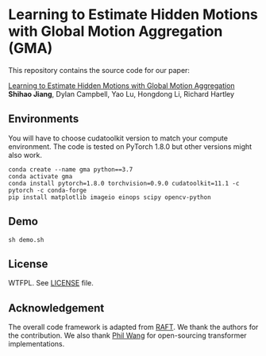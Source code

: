 # Learning to Estimate Hidden Motions with Global Motion Aggregation (GMA)
This repository contains the source code for our paper:

[Learning to Estimate Hidden Motions with Global Motion Aggregation](https://arxiv.org/abs/2104.02409)<br/>
**Shihao Jiang**, Dylan Campbell, Yao Lu, Hongdong Li, Richard Hartley<br/>


## Environments
You will have to choose cudatoolkit version to match your compute environment. 
The code is tested on PyTorch 1.8.0 but other versions might also work. 
```Shell
conda create --name gma python==3.7
conda activate gma
conda install pytorch=1.8.0 torchvision=0.9.0 cudatoolkit=11.1 -c pytorch -c conda-forge
pip install matplotlib imageio einops scipy opencv-python
```
## Demo
```Shell
sh demo.sh
```
## License
WTFPL. See [LICENSE](LICENSE) file. 

## Acknowledgement
The overall code framework is adapted from [RAFT](https://github.com/princeton-vl/RAFT). We
thank the authors for the contribution. We also thank [Phil Wang](https://github.com/lucidrains)
for open-sourcing transformer implementations. 
